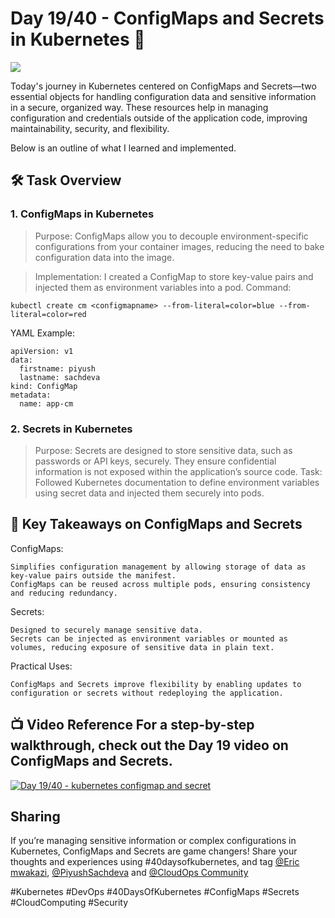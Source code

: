 # Day 19/40 - ConfigMaps and Secrets in Kubernetes 🔐

<img src='./assets/18.png'>

Today's journey in Kubernetes centered on ConfigMaps and Secrets—two essential objects for handling configuration data and sensitive information in a secure, organized way. These resources help in managing configuration and credentials outside of the application code, improving maintainability, security, and flexibility.

Below is an outline of what I learned and implemented.

## 🛠 Task Overview
### 1. ConfigMaps in Kubernetes

> Purpose: ConfigMaps allow you to decouple environment-specific configurations from your container images, reducing the need to bake configuration data into the image.

> Implementation: I created a ConfigMap to store key-value pairs and injected them as environment variables into a pod.
Command:
```
kubectl create cm <configmapname> --from-literal=color=blue --from-literal=color=red
```
YAML Example:
```
apiVersion: v1
data:
  firstname: piyush
  lastname: sachdeva
kind: ConfigMap
metadata:
  name: app-cm

```
### 2. Secrets in Kubernetes
> Purpose: Secrets are designed to store sensitive data, such as passwords or API keys, securely. They ensure confidential information is not exposed within the application’s source code.
Task: Followed Kubernetes documentation to define environment variables using secret data and injected them securely into pods.

## 📘 Key Takeaways on ConfigMaps and Secrets
ConfigMaps:

    Simplifies configuration management by allowing storage of data as key-value pairs outside the manifest.
    ConfigMaps can be reused across multiple pods, ensuring consistency and reducing redundancy.

Secrets:

    Designed to securely manage sensitive data.
    Secrets can be injected as environment variables or mounted as volumes, reducing exposure of sensitive data in plain text.

Practical Uses:

    ConfigMaps and Secrets improve flexibility by enabling updates to configuration or secrets without redeploying the application.

## 📺 Video Reference For a step-by-step walkthrough, check out the Day 19 video on ConfigMaps and Secrets.
[![Day 19/40 - kubernetes configmap and secret](https://img.youtube.com/vi/Q9fHJLSyd7Q/sddefault.jpg)](https://youtu.be/Q9fHJLSyd7Q)

## Sharing

If you’re managing sensitive information or complex configurations in Kubernetes, ConfigMaps and Secrets are game changers! Share your thoughts and experiences using #40daysofkubernetes, and tag [@Eric mwakazi](https://www.linkedin.com/in/eric-mwakazi), [@PiyushSachdeva](https://www.linkedin.com/in/piyush-sachdeva) and [@CloudOps Community](https://www.linkedin.com/company/thecloudopscomm)

#Kubernetes #DevOps #40DaysOfKubernetes #ConfigMaps #Secrets #CloudComputing #Security